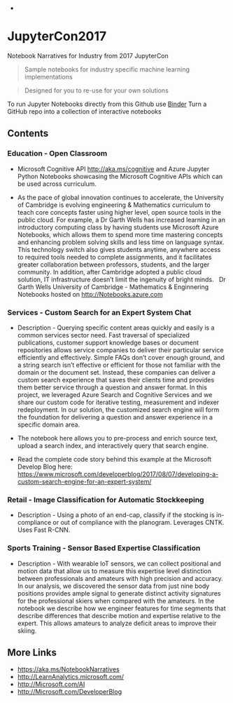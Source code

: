* 
# JupyterCon2017
Notebook Narratives for Industry from 2017 JupyterCon


> Sample notebooks for industry specific machine learning implementations

> Designed for you to re-use for your own solutions

To run Jupyter Notebooks directly from this Github use [Binder](http://mybinder.org/) Turn a GitHub repo into a collection of interactive notebooks

## Contents
### Education - Open Classroom
* Microsoft Cognitive API http://aka.ms/cognitive and Azure Jupyter Python Notebooks showcasing the Microsoft Cognitive APIs which can be used across curriculum. 

* As the pace of global innovation continues to accelerate, the University of Cambridge is evolving engineering & Mathematics curriculum to teach core concepts faster using higher level, open source tools in the public cloud. For example, a Dr Garth Wells has increased learning in an introductory computing class by having students use Microsoft Azure Notebooks, which allows them to spend more time mastering concepts and enhancing problem solving skills and less time on language syntax. This technology switch also gives students anytime, anywhere access to required tools needed to complete assignments, and it facilitates greater collaboration between professors, students, and the larger community. In addition, after Cambridge adopted a public cloud solution, IT infrastructure doesn’t limit the ingenuity of bright minds. 
 
 Dr Garth Wells University of Cambridge - Mathematics & Enginnering Notebooks hosted on http://Notebooks.azure.com 

### Services - Custom Search for an Expert System Chat
* Description - Querying specific content areas quickly and easily is a common services sector need. Fast traversal of specialized publications, customer support knowledge bases or document repositories allows service companies to deliver their particular service efficiently and effectively. Simple FAQs don’t cover enough ground, and a string search isn’t effective or efficient for those not familiar with the domain or the document set. Instead, these companies can deliver a custom search experience that saves their clients time and provides them better service through a question and answer format.  In this project, we leveraged Azure Search and Cognitive Services and we share our custom code for iterative testing, measurement and indexer redeployment. In our solution, the customized search engine will form the foundation for delivering a question and answer experience in a specific domain area.

* The notebook here allows you to pre-process and enrich source text, upload a search index, and interactively query that search engine.

* Read the complete code story behind this example at the Microsoft Develop Blog here: https://www.microsoft.com/developerblog/2017/08/07/developing-a-custom-search-engine-for-an-expert-system/


### Retail - Image Classification for Automatic Stockkeeping
* Description - Using a photo of an end-cap, classify if the stocking is in-compliance or out of compliance with the planogram.
Leverages CNTK.  Uses Fast R-CNN.


### Sports Training - Sensor Based Expertise Classification
* Description - With wearable IoT sensors, we can collect positional and motion data that allow us to measure this expertise level distinction between professionals and amateurs with high precision and accuracy.  In our analysis, we discovered the sensor data from just nine body positions provides ample signal to generate distinct activity signatures for the professional skiers when compared with the amateurs.  In the notebook we describe how we engineer features for time segments that describe differences that describe motion and expertise relative to the expert.  This allows amateurs to analyze deficit areas to improve their skiing.

 
## More Links
* https://aka.ms/NotebookNarratives 
* http://LearnAnalytics.microsoft.com/
* http://Microsoft.com/AI
* http://Microsoft.com/DeveloperBlog

